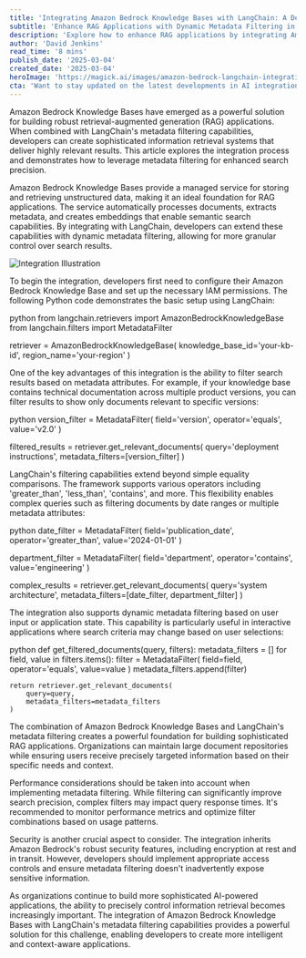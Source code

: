 ```yaml
---
title: 'Integrating Amazon Bedrock Knowledge Bases with LangChain: A Deep Dive into Metadata Filtering'
subtitle: 'Enhance RAG Applications with Dynamic Metadata Filtering in LangChain'
description: 'Explore how to enhance RAG applications by integrating Amazon Bedrock Knowledge Bases with LangChain\'s powerful metadata filtering capabilities. Learn to implement dynamic filtering for precise information retrieval and build more sophisticated AI-powered applications.'
author: 'David Jenkins'
read_time: '8 mins'
publish_date: '2025-03-04'
created_date: '2025-03-04'
heroImage: 'https://magick.ai/images/amazon-bedrock-langchain-integration.jpg'
cta: 'Want to stay updated on the latest developments in AI integration and cloud technologies? Follow us on LinkedIn for expert insights, best practices, and upcoming features in Amazon Bedrock and LangChain!'
---
```


Amazon Bedrock Knowledge Bases have emerged as a powerful solution for building robust retrieval-augmented generation (RAG) applications. When combined with LangChain's metadata filtering capabilities, developers can create sophisticated information retrieval systems that deliver highly relevant results. This article explores the integration process and demonstrates how to leverage metadata filtering for enhanced search precision.

Amazon Bedrock Knowledge Bases provide a managed service for storing and retrieving unstructured data, making it an ideal foundation for RAG applications. The service automatically processes documents, extracts metadata, and creates embeddings that enable semantic search capabilities. By integrating with LangChain, developers can extend these capabilities with dynamic metadata filtering, allowing for more granular control over search results.

![Integration Illustration](https://i.magick.ai/PIXE/1738406181100_magick_img.webp)

To begin the integration, developers first need to configure their Amazon Bedrock Knowledge Base and set up the necessary IAM permissions. The following Python code demonstrates the basic setup using LangChain:

python
from langchain.retrievers import AmazonBedrockKnowledgeBase
from langchain.filters import MetadataFilter

retriever = AmazonBedrockKnowledgeBase(
    knowledge_base_id='your-kb-id',
    region_name='your-region'
)


One of the key advantages of this integration is the ability to filter search results based on metadata attributes. For example, if your knowledge base contains technical documentation across multiple product versions, you can filter results to show only documents relevant to specific versions:

python
version_filter = MetadataFilter(
    field='version',
    operator='equals',
    value='v2.0'
)

filtered_results = retriever.get_relevant_documents(
    query='deployment instructions',
    metadata_filters=[version_filter]
)


LangChain's filtering capabilities extend beyond simple equality comparisons. The framework supports various operators including 'greater_than', 'less_than', 'contains', and more. This flexibility enables complex queries such as filtering documents by date ranges or multiple metadata attributes:

python
date_filter = MetadataFilter(
    field='publication_date',
    operator='greater_than',
    value='2024-01-01'
)

department_filter = MetadataFilter(
    field='department',
    operator='contains',
    value='engineering'
)

complex_results = retriever.get_relevant_documents(
    query='system architecture',
    metadata_filters=[date_filter, department_filter]
)


The integration also supports dynamic metadata filtering based on user input or application state. This capability is particularly useful in interactive applications where search criteria may change based on user selections:

python
def get_filtered_documents(query, filters):
    metadata_filters = []
    for field, value in filters.items():
        filter = MetadataFilter(
            field=field,
            operator='equals',
            value=value
        )
        metadata_filters.append(filter)
        
    return retriever.get_relevant_documents(
        query=query,
        metadata_filters=metadata_filters
    )


The combination of Amazon Bedrock Knowledge Bases and LangChain's metadata filtering creates a powerful foundation for building sophisticated RAG applications. Organizations can maintain large document repositories while ensuring users receive precisely targeted information based on their specific needs and context.

Performance considerations should be taken into account when implementing metadata filtering. While filtering can significantly improve search precision, complex filters may impact query response times. It's recommended to monitor performance metrics and optimize filter combinations based on usage patterns.

Security is another crucial aspect to consider. The integration inherits Amazon Bedrock's robust security features, including encryption at rest and in transit. However, developers should implement appropriate access controls and ensure metadata filtering doesn't inadvertently expose sensitive information.

As organizations continue to build more sophisticated AI-powered applications, the ability to precisely control information retrieval becomes increasingly important. The integration of Amazon Bedrock Knowledge Bases with LangChain's metadata filtering capabilities provides a powerful solution for this challenge, enabling developers to create more intelligent and context-aware applications.